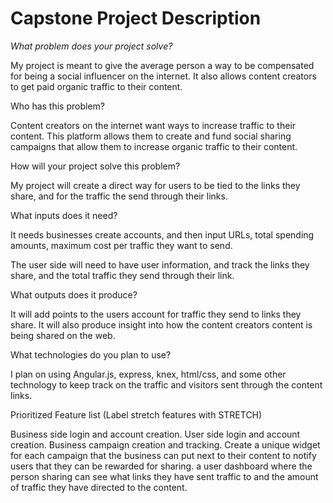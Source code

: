 # Capstone Project Description

*What problem does your project solve?*

My project is meant to give the average person a way to be compensated for being a social influencer on the internet. It also allows content creators to get paid organic traffic to their content.

Who has this problem?

Content creators on the internet want ways to increase traffic to their content. This platform allows them to create and fund social sharing campaigns that allow them to increase organic traffic to their content.

How will your project solve this problem?

My project will create a direct way for users to be tied to the links they share, and for the traffic the send through their links.

What inputs does it need?

It needs businesses create accounts, and then input URLs, total spending amounts, maximum cost per traffic they want to send.

The user side will need to have user information, and track the links they share, and the total traffic they send through their link.

What outputs does it produce?

It will add points to the users account for traffic they send to links they share. It will also produce insight into how the content creators content is being shared on the web.

What technologies do you plan to use?

I plan on using Angular.js, express, knex, html/css, and some other technology to keep track on the traffic and visitors sent through the content links.

Prioritized Feature list (Label stretch features with STRETCH)

Business side login and account creation.
User side login and account creation.
Business campaign creation and tracking.
Create a unique widget for each campaign that the business can put next to their content to notify users that they can be rewarded for sharing.
a user dashboard where the person sharing can see what links they have sent traffic to and the amount of traffic they have directed to the content.



